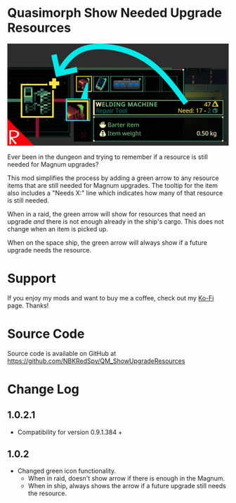 # Quasimorph Show Needed Upgrade Resources

![thumbnail icon](media/thumbnail.png)

Ever been in the dungeon and trying to remember if a resource is still needed for Magnum upgrades?

This mod simplifies the process by adding a green arrow to any resource items that are still needed for Magnum upgrades.
The tooltip for the item also includes a "Needs X:" line which indicates how many of that resource is still needed.

When in a raid, the green arrow will show for resources that need an upgrade *and* there is not enough already in the ship's cargo.
This does not change when an item is picked up.

When on the space ship, the green arrow will always show if a future upgrade needs the resource.

# Support
If you enjoy my mods and want to buy me a coffee, check out my [Ko-Fi](https://ko-fi.com/nbkredspy71915) page.
Thanks!

# Source Code
Source code is available on GitHub at https://github.com/NBKRedSpy/QM_ShowUpgradeResources

# Change Log

## 1.0.2.1
* Compatibility for version 0.9.1.384 +

## 1.0.2
* Changed green icon functionality.  
    * When in raid, doesn't show arrow if there is enough in the Magnum.
    * When in ship, always shows the arrow if a future upgrade still needs the resource.